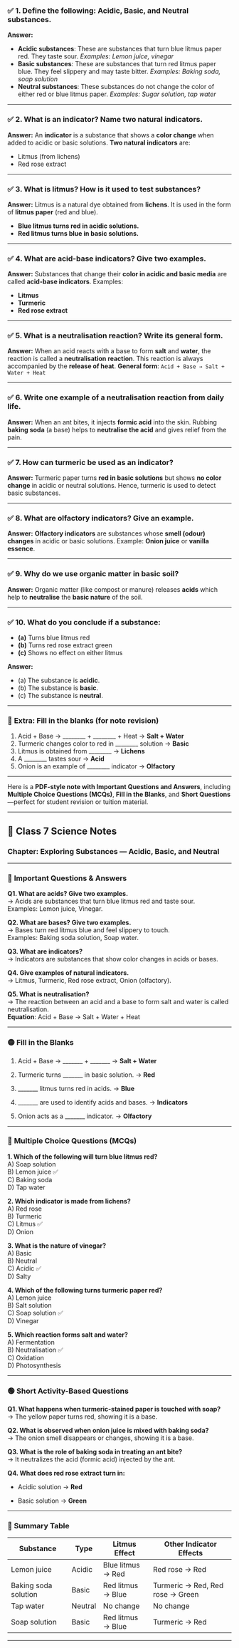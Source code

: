 ### ✅ **1. Define the following: Acidic, Basic, and Neutral substances.**

**Answer:**

* **Acidic substances**: These are substances that turn blue litmus paper red. They taste sour.
  *Examples: Lemon juice, vinegar*
* **Basic substances**: These are substances that turn red litmus paper blue. They feel slippery and may taste bitter.
  *Examples: Baking soda, soap solution*
* **Neutral substances**: These substances do not change the color of either red or blue litmus paper.
  *Examples: Sugar solution, tap water*

---

### ✅ **2. What is an indicator? Name two natural indicators.**

**Answer:**
An **indicator** is a substance that shows a **color change** when added to acidic or basic solutions.
**Two natural indicators** are:

* Litmus (from lichens)
* Red rose extract

---

### ✅ **3. What is litmus? How is it used to test substances?**

**Answer:**
Litmus is a natural dye obtained from **lichens**. It is used in the form of **litmus paper** (red and blue).

* **Blue litmus turns red in acidic solutions.**
* **Red litmus turns blue in basic solutions.**

---

### ✅ **4. What are acid-base indicators? Give two examples.**

**Answer:**
Substances that change their **color in acidic and basic media** are called **acid-base indicators**.
Examples:

* **Litmus**
* **Turmeric**
* **Red rose extract**

---

### ✅ **5. What is a neutralisation reaction? Write its general form.**

**Answer:**
When an acid reacts with a base to form **salt** and **water**, the reaction is called a **neutralisation reaction**.
This reaction is always accompanied by the **release of heat**.
**General form**:
`Acid + Base → Salt + Water + Heat`

---

### ✅ **6. Write one example of a neutralisation reaction from daily life.**

**Answer:**
When an ant bites, it injects **formic acid** into the skin. Rubbing **baking soda** (a base) helps to **neutralise the acid** and gives relief from the pain.

---

### ✅ **7. How can turmeric be used as an indicator?**

**Answer:**
Turmeric paper turns **red in basic solutions** but shows **no color change** in acidic or neutral solutions.
Hence, turmeric is used to detect basic substances.

---

### ✅ **8. What are olfactory indicators? Give an example.**

**Answer:**
**Olfactory indicators** are substances whose **smell (odour) changes** in acidic or basic solutions.
Example: **Onion juice** or **vanilla essence**.

---

### ✅ **9. Why do we use organic matter in basic soil?**

**Answer:**
Organic matter (like compost or manure) releases **acids** which help to **neutralise** the **basic nature** of the soil.

---

### ✅ **10. What do you conclude if a substance:**

* **(a)** Turns blue litmus red
* **(b)** Turns red rose extract green
* **(c)** Shows no effect on either litmus

**Answer:**

* (a) The substance is **acidic**.
* (b) The substance is **basic**.
* (c) The substance is **neutral**.

---

### 🧪 **Extra: Fill in the blanks (for note revision)**

1. Acid + Base → \_\_\_\_\_\_\_\_ + \_\_\_\_\_\_\_\_ + Heat → **Salt + Water**
2. Turmeric changes color to red in \_\_\_\_\_\_\_\_ solution → **Basic**
3. Litmus is obtained from \_\_\_\_\_\_\_\_ → **Lichens**
4. A \_\_\_\_\_\_\_\_ tastes sour → **Acid**
5. Onion is an example of \_\_\_\_\_\_\_\_ indicator → **Olfactory**

---
Here is a **PDF-style note with Important Questions and Answers**, including **Multiple Choice Questions (MCQs)**, **Fill in the Blanks**, and **Short Questions**—perfect for student revision or tuition material.

---

## 📘 Class 7 Science Notes

### Chapter: Exploring Substances — Acidic, Basic, and Neutral

---

### 🔴 **Important Questions & Answers**

**Q1. What are acids? Give two examples.**  
→ Acids are substances that turn blue litmus red and taste sour.  
Examples: Lemon juice, Vinegar.

**Q2. What are bases? Give two examples.**  
→ Bases turn red litmus blue and feel slippery to touch.  
Examples: Baking soda solution, Soap water.

**Q3. What are indicators?**  
→ Indicators are substances that show color changes in acids or bases.

**Q4. Give examples of natural indicators.**  
→ Litmus, Turmeric, Red rose extract, Onion (olfactory).

**Q5. What is neutralisation?**  
→ The reaction between an acid and a base to form salt and water is called neutralisation.  
**Equation**: Acid + Base → Salt + Water + Heat

---

### 🟡 **Fill in the Blanks**

1. Acid + Base → _______ + _______ → **Salt + Water**
    
2. Turmeric turns _______ in basic solution. → **Red**
    
3. _______ litmus turns red in acids. → **Blue**
    
4. _______ are used to identify acids and bases. → **Indicators**
    
5. Onion acts as a _______ indicator. → **Olfactory**
    

---

### 🔵 **Multiple Choice Questions (MCQs)**

**1. Which of the following will turn blue litmus red?**  
A) Soap solution  
B) Lemon juice ✅  
C) Baking soda  
D) Tap water

**2. Which indicator is made from lichens?**  
A) Red rose  
B) Turmeric  
C) Litmus ✅  
D) Onion

**3. What is the nature of vinegar?**  
A) Basic  
B) Neutral  
C) Acidic ✅  
D) Salty

**4. Which of the following turns turmeric paper red?**  
A) Lemon juice  
B) Salt solution  
C) Soap solution ✅  
D) Vinegar

**5. Which reaction forms salt and water?**  
A) Fermentation  
B) Neutralisation ✅  
C) Oxidation  
D) Photosynthesis

---

### 🟢 **Short Activity-Based Questions**

**Q1. What happens when turmeric-stained paper is touched with soap?**  
→ The yellow paper turns red, showing it is a base.

**Q2. What is observed when onion juice is mixed with baking soda?**  
→ The onion smell disappears or changes, showing it is a base.

**Q3. What is the role of baking soda in treating an ant bite?**  
→ It neutralizes the acid (formic acid) injected by the ant.

**Q4. What does red rose extract turn in:**

- Acidic solution → **Red**
    
- Basic solution → **Green**
    

---

### 🧪 Summary Table

|**Substance**|**Type**|**Litmus Effect**|**Other Indicator Effects**|
|---|---|---|---|
|Lemon juice|Acidic|Blue litmus → Red|Red rose → Red|
|Baking soda solution|Basic|Red litmus → Blue|Turmeric → Red, Red rose → Green|
|Tap water|Neutral|No change|No change|
|Soap solution|Basic|Red litmus → Blue|Turmeric → Red|

---
